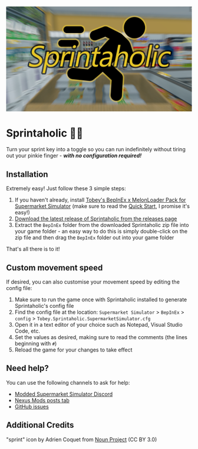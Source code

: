![Sprintaholic logo](assets/logo.png)

# Sprintaholic 🏃‍➡️

Turn your sprint key into a toggle so you can run indefinitely without tiring out your pinkie finger - _**with no configuration required!**_

## Installation

Extremely easy! Just follow these 3 simple steps:

1. If you haven't already, install [Tobey's BepInEx x MelonLoader Pack for Supermarket Simulator](https://github.com/toebeann/BepInEx.SupermarketSimulator) (make sure to read the [Quick Start](https://github.com/toebeann/BepInEx.SupermarketSimulator#quick-start), I promise it's easy!)
2. [Download the latest release of Sprintaholic from the releases page](https://github.com/toebeann/Sprintaholic/releases/latest/download/Tobey.Sprintaholic.SupermarketSimulator.zip)
3. Extract the `BepInEx` folder from the downloaded Sprintaholic zip file into your game folder - an easy way to do this is simply double-click on the zip file and then drag the `BepInEx` folder out into your game folder

That's all there is to it!

## Custom movement speed

If desired, you can also customise your movement speed by editing the config file:

1. Make sure to run the game once with Sprintaholic installed to generate Sprintaholic's config file
2. Find the config file at the location: `Supermarket Simulator` > `BepInEx` > `config` > `Tobey.Sprintaholic.SupermarketSimulator.cfg`
3. Open it in a text editor of your choice such as Notepad, Visual Studio Code, etc.
4. Set the values as desired, making sure to read the comments (the lines beginning with `#`)
5. Reload the game for your changes to take effect

## Need help?

You can use the following channels to ask for help:

-   [Modded Supermarket Simulator Discord](https://discord.gg/hjGpjB3GXA)
-   [Nexus Mods posts tab](https://www.nexusmods.com/supermarketsimulator/mods/792?tab=posts)
-   [GitHub issues](https://github.com/toebeann/Sprintaholic/issues)

## Additional Credits

"sprint" icon by Adrien Coquet from [Noun Project](https://thenounproject.com/browse/icons/term/sprint/) (CC BY 3.0)
